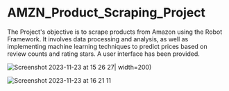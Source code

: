 # AMZN_Product_Scraping_Project
 The Project's objective is to scrape products from Amazon using the Robot Framework. It involves data processing and analysis, as well as implementing machine learning techniques to predict prices based on review counts and rating stars. A user interface has been provided.
 
![Screenshot 2023-11-23 at 15 26 27](https://github.com/nikitapiko/AMZN_Product_Scraping_Project/assets/78175001/9ecb6608-9885-42c6-9657-b34ef9b4afe5)| width=200)

![Screenshot 2023-11-23 at 16 21 11](https://github.com/nikitapiko/AMZN_Product_Scraping_Project/assets/78175001/86152607-8eed-43fe-86fb-eab6600ff6c3)
